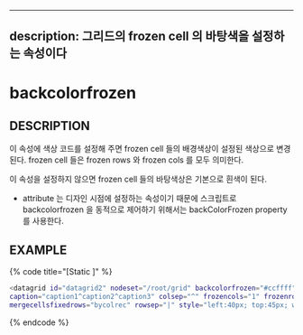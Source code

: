 
---
description: 그리드의 frozen cell 의 바탕색을 설정하는 속성이다
---

# backcolorfrozen 

## DESCRIPTION

이 속성에 색상 코드를 설정해 주면 frozen cell 들의 배경색상이 설정된 색상으로 변경된다.
frozen cell 들은 frozen rows 와 frozen cols 를 모두 의미한다.

이 속성을 설정하지 않으면 frozen cell 들의 바탕색상은 기본으로 흰색이 된다.

* attribute 는 디자인 시점에 설정하는 속성이기 때문에 스크립트로 backcolorfrozen 을 동적으로 제어하기 위해서는 backColorFrozen property 를 사용한다.  

## EXAMPLE

{% code title="\[Static \]" %}
```bash
<datagrid id="datagrid2" nodeset="/root/grid" backcolorfrozen="#ccffff" 
caption="caption1^caption2^caption3" colsep="^" frozencols="1" frozenrows="2" 
mergecellsfixedrows="bycolrec" rowsep="|" style="left:40px; top:45px; width:290px; height:150px; ">
```
{% endcode %}

